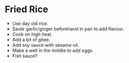 # Fried Rice

- Use day old rice.
- Saute garlic/ginger beforehand in pan to add flavour.
- Cook on high heat.
- Add a bit of ghee.
- Add soy sauce with sesame oil.
- Make a well in the middle to add eggs.
- Fish sauce?

